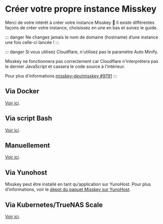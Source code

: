 # Créer votre propre instance Misskey
Merci de votre intérêt à créer votre instance Misskey 🚀
Il existe différentes façons de créer votre instance, choisissez en une en bas et suivez le guide.

::: danger
Ne changez jamais le nom de domaine (hostname) d’une instance une fois celle-ci lancée !
:::

::: danger
Si vous utilisez Cloudflare, n'utilisez pas le paramètre Auto Minify.

Misskey ne fonctionnera pas correctement car Cloudflare n'interprétera pas le dernier JavaScript et cassera le code source à l'intérieur.

Pour plus d'informations [misskey-dev/misskey #9791](https://github.com/misskey-dev/misskey/issues/9791)
:::

## Via Docker
[Voir ici](./install/docker.html).

## Via script Bash
[Voir ici](./install/bash.html).

## Manuellement
[Voir ici](install/manual.html).

## Via Yunohost
Misskey peut être installé en tant qu’application sur YunoHost. Pour plus d’informations, voir le [dépot du paquet Misskey sur YunoHost](https://github.com/YunoHost-Apps/misskey_ynh).

## Via Kubernetes/TrueNAS Scale
[Voir ici](./install/kubernetes.html).

